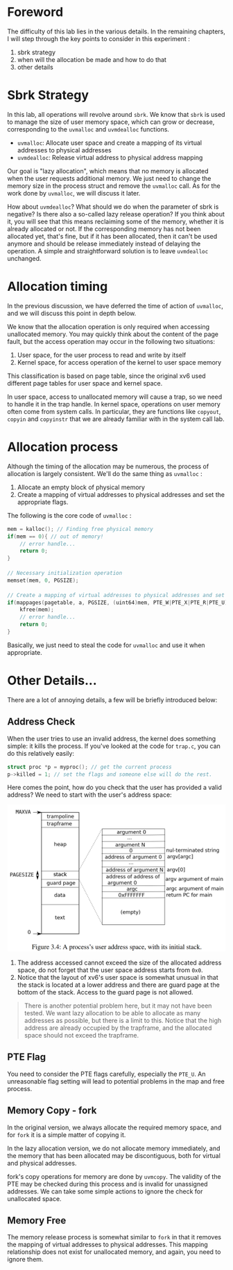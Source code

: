# Foreword

The difficulty of this lab lies in the various details. In the remaining chapters, I will step through the key points to consider in this experiment :

1. sbrk strategy
2. when will the allocation be made and how to do that
3. other details


# Sbrk Strategy

In this lab, all operations will revolve around `sbrk`. We know that `sbrk` is used to manage the size of user memory space, which can grow or decrease, corresponding to the `uvmalloc` and `uvmdealloc` functions.

- `uvmalloc`: Allocate user space and create a mapping of its virtual addresses to physical addresses
- `uvmdealloc`: Release virtual address to physical address mapping

Our goal is "lazy allocation", which means that no memory is allocated when the user requests additional memory. We just need to change the memory size in the process struct and remove the `uvmalloc` call. As for the work done by `uvmalloc`, we will discuss it later.

How about `uvmdealloc`? What should we do when the parameter of sbrk is negative? Is there also a so-called lazy release operation? If you think about it, you will see that this means reclaiming some of the memory, whether it is already allocated or not. If the corresponding memory has not been allocated yet, that's fine, but if it has been allocated, then it can't be used anymore and should be release immediately instead of delaying the operation. A simple and straightforward solution is to leave `uvmdealloc` unchanged.

# Allocation timing

In the previous discussion, we have deferred the time of action of `uvmalloc`, and we will discuss this point in depth below.

We know that the allocation operation is only required when accessing unallocated memory. You may quickly think about the content of the page fault, but the access operation may occur in the following two situations:

1. User space, for the user process to read and write by itself
2. Kernel space, for access operation of the kernel to user space memory

This classification is based on page table, since the original xv6 used different page tables for user space and kernel space.

In user space, access to unallocated memory will cause a trap, so we need to handle it in the trap handle. In kernel space, operations on user memory often come from system calls. In particular, they are functions like `copyout`, `copyin` and `copyinstr` that we are already familiar with in the system call lab.


# Allocation process

Although the timing of the allocation may be numerous, the process of allocation is largely consistent. We'll do the same thing as `uvmalloc` :

1. Allocate an empty block of physical memory
2. Create a mapping of virtual addresses to physical addresses and set the appropriate flags.

The following is the core code of `uvmalloc` :

```cpp
mem = kalloc(); // Finding free physical memory
if(mem == 0){ // out of memory!
    // error handle...
    return 0;
}

// Necessary initialization operation
memset(mem, 0, PGSIZE);

// Create a mapping of virtual addresses to physical addresses and set the appropriate flags.
if(mappages(pagetable, a, PGSIZE, (uint64)mem, PTE_W|PTE_X|PTE_R|PTE_U) != 0){ // map failed!
    kfree(mem);
    // error handle...
    return 0;
}
```

Basically, we just need to steal the code for `uvmalloc` and use it when appropriate.

# Other Details...

There are a lot of annoying details, a few will be briefly introduced below:

## Address Check

When the user tries to use an invalid address, the kernel does something simple: it kills the process. If you've looked at the code for `trap.c`, you can do this relatively easily:

```cpp
struct proc *p = myproc(); // get the current process
p->killed = 1; // set the flags and someone else will do the rest.
```

Here comes the point, how do you check that the user has provided a valid address? We need to start with the user's address space:

![](assets/user_address_space.png)

1. The address accessed cannot exceed the size of the allocated address space, do not forget that the user space address starts from `0x0`.
2. Notice that the layout of xv6's user space is somewhat unusual in that the stack is located at a lower address and there are guard page at the bottom of the stack. Access to the guard page is not allowed.

> There is another potential problem here, but it may not have been tested. We want lazy allocation to be able to allocate as many addresses as possible, but there is a limit to this. Notice that the high address are already occupied by the trapframe, and the allocated space should not exceed the trapframe.

## PTE Flag

You need to consider the PTE flags carefully, especially the `PTE_U`. An unreasonable flag setting will lead to potential problems in the map and free process.

## Memory Copy - fork

In the original version, we always allocate the required memory space, and for `fork` it is a simple matter of copying it.

In the lazy allocation version, we do not allocate memory immediately, and the memory that has been allocated may be discontiguous, both for virtual and physical addresses.

fork's copy operations for memory are done by `uvmcopy`. The validity of the PTE may be checked during this process and is invalid for unassigned addresses. We can take some simple actions to ignore the check for unallocated space.

## Memory Free

The memory release process is somewhat similar to `fork` in that it removes the mapping of virtual addresses to physical addresses. This mapping relationship does not exist for unallocated memory, and again, you need to ignore them.


